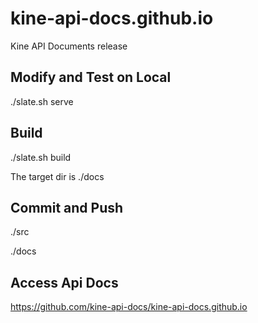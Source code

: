 # kine-api-docs.github.io
Kine API Documents release

## Modify and Test on Local
./slate.sh serve

## Build
./slate.sh build

The target dir is ./docs

## Commit and Push

./src

./docs

## Access Api Docs

https://github.com/kine-api-docs/kine-api-docs.github.io